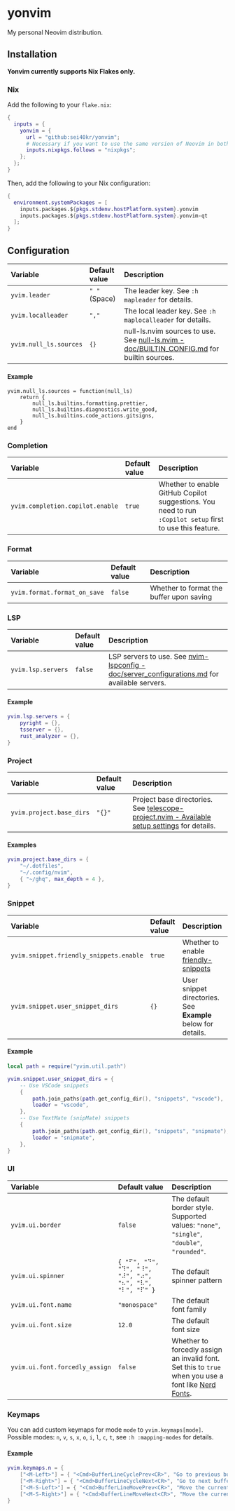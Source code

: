 # yonvim

My personal Neovim distribution.

## Installation

**Yonvim currently supports Nix Flakes only.**

### Nix

Add the following to your `flake.nix`:

```nix
{
  inputs = {
    yonvim = {
      url = "github:sei40kr/yonvim";
      # Necessary if you want to use the same version of Neovim in both Flakes
      inputs.nixpkgs.follows = "nixpkgs";
    };
  };
}
```

Then, add the following to your Nix configuration:

```nix
{
  environment.systemPackages = [
    inputs.packages.${pkgs.stdenv.hostPlatform.system}.yonvim
    inputs.packages.${pkgs.stdenv.hostPlatform.system}.yonvim-qt
  ];
}
```

## Configuration

| Variable               | Default value | Description                                                                                                                                                                      |
| :--------------------- | :------------ | :------------------------------------------------------------------------------------------------------------------------------------------------------------------------------- |
| `yvim.leader`          | `" "` (Space) | The leader key. See `:h mapleader` for details.                                                                                                                                  |
| `yvim.localleader`     | `","`         | The local leader key. See `:h maplocalleader` for details.                                                                                                                       |
| `yvim.null_ls.sources` | `{}`          | null-ls.nvim sources to use. See [null-ls.nvim - doc/BUILTIN_CONFIG.md](https://github.com/jose-elias-alvarez/null-ls.nvim/blob/main/doc/BUILTIN_CONFIG.md) for builtin sources. |

#### Example

```
yvim.null_ls.sources = function(null_ls)
    return {
        null_ls.builtins.formatting.prettier,
        null_ls.builtins.diagnostics.write_good,
        null_ls.builtins.code_actions.gitsigns,
    }
end
```

### Completion

| Variable                           | Default value | Description                                                                                               |
| :--------------------------------- | :------------ | :-------------------------------------------------------------------------------------------------------- |
| `yvim.completion.copilot.enable`   | `true`        | Whether to enable GitHub Copilot suggestions. You need to run `:Copilot setup` first to use this feature. |

### Format

| Variable                     | Default value | Description                              |
| :--------------------------- | :------------ | :--------------------------------------- |
| `yvim.format.format_on_save` | `false`       | Whether to format the buffer upon saving |

### LSP

| Variable           | Default value | Description                                                                                                                                                                       |
| :----------------- | :------------ | :-------------------------------------------------------------------------------------------------------------------------------------------------------------------------------- |
| `yvim.lsp.servers` | `false`       | LSP servers to use. See [nvim-lspconfig - doc/server_configurations.md](https://github.com/neovim/nvim-lspconfig/blob/master/doc/server_configurations.md) for available servers. |

#### Example

```lua
yvim.lsp.servers = {
    pyright = {},
    tsserver = {},
    rust_analyzer = {},
}
```

### Project

| Variable                 | Default value | Description                                                                                                                                                                       |
| :----------------------- | :------------ | :-------------------------------------------------------------------------------------------------------------------------------------------------------------------------------- |
| `yvim.project.base_dirs` | `"{}"`        | Project base directories. See [telescope-project.nvim - Available setup settings](https://github.com/nvim-telescope/telescope-project.nvim#available-setup-settings) for details. |

#### Examples

```lua
yvim.project.base_dirs = {
    "~/.dotfiles",
    "~/.config/nvim",
    { "~/ghq", max_depth = 4 },
}
```

### Snippet

| Variable                                | Default value | Description                                                                            |
| :-------------------------------------- | :------------ | :------------------------------------------------------------------------------------- |
| `yvim.snippet.friendly_snippets.enable` | `true`        | Whether to enable [friendly-snippets](https://github.com/rafamadriz/friendly-snippets) |
| `yvim.snippet.user_snippet_dirs`        | `{}`          | User snippet directories. See **Example** below for details.                           |

#### Example

```lua
local path = require("yvim.util.path")

yvim.snippet.user_snippet_dirs = {
    -- Use VSCode snippets
    {
        path.join_paths(path.get_config_dir(), "snippets", "vscode"),
        loader = "vscode",
    },
    -- Use TextMate (snipMate) snippets
    {
        path.join_paths(path.get_config_dir(), "snippets", "snipmate"),
        loader = "snipmate",
    },
}
```

### UI

| Variable                       | Default value                                          | Description                                                                                                                      |
| :----------------------------- | :----------------------------------------------------- | :------------------------------------------------------------------------------------------------------------------------------- |
| `yvim.ui.border`               | `false`                                                | The default border style. Supported values: `"none"`, `"single"`, `"double"`, `"rounded"`.                                       |
| `yvim.ui.spinner`              | `{ "⠋", "⠙", "⠹", "⠸", "⠼", "⠴", "⠦", "⠧", "⠇", "⠏" }` | The default spinner pattern                                                                                                      |
| `yvim.ui.font.name`            | `"monospace"`                                          | The default font family                                                                                                          |
| `yvim.ui.font.size`            | `12.0`                                                 | The default font size                                                                                                            |
| `yvim.ui.font.forcedly_assign` | `false`                                                | Whether to forcedly assign an invalid font. Set this to `true` when you use a font like [Nerd Fonts](https://www.nerdfonts.com). |

### Keymaps

You can add custom keymaps for mode `mode` to `yvim.keymaps[mode]`.
Possible modes: `n`, `v`, `s`, `x`, `o`, `i`, `l`, `c`, `t`, see `:h :mapping-modes` for details.

#### Example

```lua
yvim.keymaps.n = {
    ["<M-Left>"] = { "<Cmd>BufferLineCyclePrev<CR>", "Go to previous buffer" },
    ["<M-Right>"] = { "<Cmd>BufferLineCycleNext<CR>", "Go to next buffer" },
    ["<M-S-Left>"] = { "<Cmd>BufferLineMovePrev<CR>", "Move the current buffer backwards" },
    ["<M-S-Right>"] = { "<Cmd>BufferLineMoveNext<CR>", "Move the current buffer forwards" },
}
```
